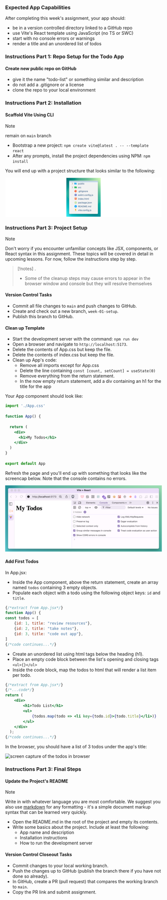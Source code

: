 <!-- h1, h2 already used by CTD Learns -->
<!-- draft exercise composition v1-->
### Expected App Capabilities

After completing this week's assignment, your app should:

- be in a version controlled directory linked to a GitHub repo
- use Vite's React template using JavaScript (no TS or SWC)
- start with no console errors or warnings
- render a title and an unordered list of todos

### Instructions Part 1: Repo Setup for the Todo App

#### Create new public repo on GitHub

- give it the name "todo-list" or something similar and description
- do not add a .gitignore or a license
- clone the repo to your local environment

### Instructions Part 2: Installation

#### Scaffold Vite Using CLI

>[!note]
>remain on `main` branch

- Bootstrap a new project: `npm create vite@latest . -- --template react`
- After any prompts, install the project dependencies using NPM: `npm install`

You will end up with a project structure that looks similar to the following:

![screen capture of the newly installed project directory](https://raw.githubusercontent.com/Code-the-Dream-School/react-curriculum-v3/refs/heads/main/learns-app-content/assignments/assets/week-01/project-directory.png)

### Instructions Part 3: Project Setup

> [!note]
> Don't worry if you encounter unfamiliar concepts like JSX, components, or React syntax in this assignment. These topics will be covered in detail in upcoming lessons. For now, follow the instructions step by step.

> [!notes]
>.
>
> - Some of the cleanup steps may cause errors to appear in the browser window and console but they will resolve themselves

#### Version Control Tasks

- Commit all file changes to `main` and push changes to GitHub.
- Create and check out a new branch, `week-01-setup`.
- Publish this branch to GitHub.

#### Clean up Template

- Start the development server with the command: `npm run dev`
- Open a browser and navigate to `http://localhost:5173`.
- Delete the contents of App.css but keep the file.
- Delete the contents of index.css but keep the file.
- Clean up App's code:
  - Remove all imports except for App.css
  - Delete the line containing `const [count, setCount] = useState(0)`
  - Remove everything from the return statement.
  - In the now empty return statement, add a div containing an h1 for the title for the app

Your App component should look like:

```jsx
import './App.css'

function App() {

  return (
    <div>
      <h1>My Todos</h1>
    </div>
  )
}

export default App
```

Refresh the page and you'll end up with something that looks like the screencap below. Note that the console contains no errors.

![screen capture of app title in browser](https://raw.githubusercontent.com/Code-the-Dream-School/react-curriculum-v4/refs/heads/main/learns-app-content/week-01/assets/title-screencap.png)

#### Add First Todos

In App.jsx:

- Inside the App component, above the return statement, create an array named `todos` containing 3 empty objects.
- Populate each object with a todo using the following object keys: `id` and `title`.

```jsx
{/*extract from App.jsx*/}
function App() {
const todos = [
    {id: 1, title: "review resources"},
    {id: 2, title: "take notes"},
    {id: 3, title: "code out app"},
]
{/*code continues...*/}
```

- Create an unordered list using html tags below the heading (h1).
- Place an empty code block between the list's opening and closing tags `<ul>{}</ul>`
- Inside the code block, map the todos to html that will render a list item per todo.

```jsx
{/*extract from App.jsx*/}
{/*...code*/}
return (
    <div>
        <h1>Todo List</h1>
        <ul>
            {todos.map(todo => <li key={todo.id}>{todo.title}</li>)}
        </ul>
    </div>
  );
{/*code continues...*/}
```

In the browser, you should have a list of 3 todos under the app's title:

![screen capture of the todos in browser](https://raw.githubusercontent.com/Code-the-Dream-School/react-curriculum-v4/refs/heads/main/learns-app-content/week-01/assets/todos-screencap.png)

### Instructions Part 3: Final Steps

#### Update the Project's README

> [!note]
> Write in with whatever language you are most comfortable. We suggest you also use [markdown](https://gist.github.com/Myndex/5140d6fe98519bb15c503c490e713233) for any formatting - it's a simple document markup syntax that can be learned very quickly.

- Open the README.md in the root of the project and empty its contents.
- Write some basics about the project. Include at least the following:
  - App name and description
  - Installation instructions
  - How to run the development server

#### Version Control Closeout Tasks

- Commit changes to your local working branch.
- Push the changes up to GitHub (publish the branch there if you have not done so already).
- In GitHub, create a PR (pull request) that compares the working branch to `main`.
- Copy the PR link and submit assignment.
